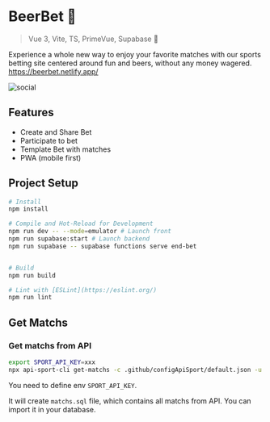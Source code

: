 BeerBet 🍻
===

> Vue 3, Vite, TS, PrimeVue, Supabase 💚

Experience a whole new way to enjoy your favorite matches with our sports betting site centered around fun and beers, without any money wagered.
https://beerbet.netlify.app/

![social](https://github.com/ChouquetteCorp/beerbet/assets/20130405/767813f2-2dd1-4f75-81df-80b717f7b3f1)

## Features 
 - Create and Share Bet
 - Participate to bet
 - Template Bet with matches 
 - PWA (mobile first)


## Project Setup

```sh
# Install
npm install

# Compile and Hot-Reload for Development
npm run dev -- --mode=emulator # Launch front
npm run supabase:start # Launch backend
npm run supabase -- supabase functions serve end-bet


# Build
npm run build

# Lint with [ESLint](https://eslint.org/)
npm run lint
```



## Get Matchs

### Get matchs from API


```sh
export SPORT_API_KEY=xxx 
npx api-sport-cli get-matchs -c .github/configApiSport/default.json -u api_id
```
You need to define env `SPORT_API_KEY`.

It will create `matchs.sql` file, which contains all matchs from API.
You can import it in your database.



